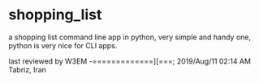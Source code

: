 # shopping_list
a shopping list command line app in python,
very simple and handy one,
python is very nice for CLI apps.

last reviewed by W3EM
-=============][===;
2019/Aug/11	02:14 AM Tabriz, Iran
